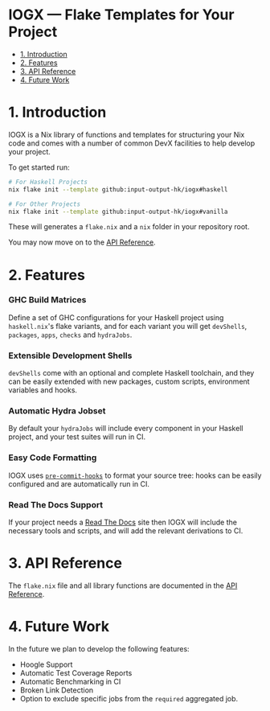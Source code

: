 # IOGX — Flake Templates for Your Project <!-- omit in toc -->

- [1. Introduction](#1-introduction)
- [2. Features](#2-features)
- [3. API Reference](#3-api-reference)
- [4. Future Work](#4-future-work)

# 1. Introduction 

IOGX is a Nix library of functions and templates for structuring your Nix code and comes with a number of common DevX facilities to help develop your project.

To get started run: 
```bash
# For Haskell Projects
nix flake init --template github:input-output-hk/iogx#haskell

# For Other Projects
nix flake init --template github:input-output-hk/iogx#vanilla
```

These will generates a `flake.nix` and a `nix` folder in your repository root.

You may now move on to the [API Reference](./doc/options.md).

# 2. Features

### GHC Build Matrices <!-- omit in toc -->

Define a set of GHC configurations for your Haskell project using `haskell.nix`'s flake variants, and for each variant you will get `devShells`, `packages`, `apps`, `checks` and `hydraJobs`. 

### Extensible Development Shells <!-- omit in toc -->
  
`devShells` come with an optional and complete Haskell toolchain, and they can be easily extended with new packages, custom scripts, environment variables and hooks.

### Automatic Hydra Jobset <!-- omit in toc -->
    
By default your `hydraJobs` will include every component in your Haskell project, and your test suites will run in CI. 

### Easy Code Formatting <!-- omit in toc -->
 
IOGX uses [`pre-commit-hooks`](https://github.com/cachix/pre-commit-hooks.nix) to format your source tree: hooks can be easily configured and are automatically run in CI.

### Read The Docs Support <!-- omit in toc -->

If your project needs a [Read The Docs](https://readthedocs.org) site then IOGX will include the necessary tools and scripts, and will add the relevant derivations to CI.

# 3. API Reference 

The `flake.nix` file and all library functions are documented in the [API Reference](./doc/api.md).

# 4. Future Work

In the future we plan to develop the following features:

- Hoogle Support
- Automatic Test Coverage Reports
- Automatic Benchmarking in CI
- Broken Link Detection 
- Option to exclude specific jobs from the `required` aggregated job.